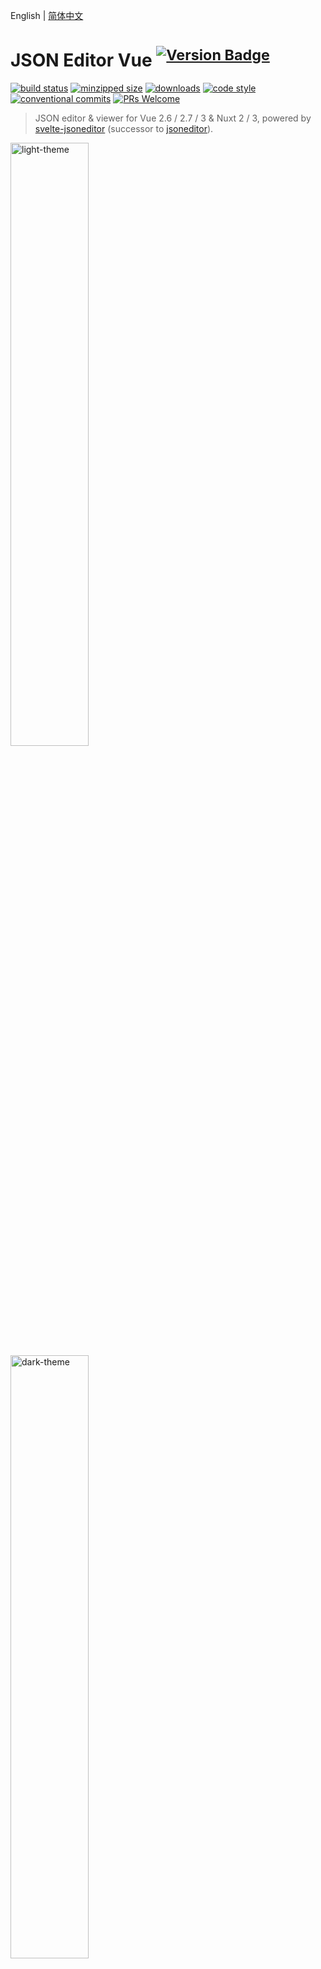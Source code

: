 English | [简体中文](./docs/README.zh-CN.md)

# JSON Editor Vue <sup>[![Version Badge][npm-version-svg]][package-url]</sup>

[npm-version-svg]: https://versionbadg.es/cloydlau/json-editor-vue.svg
[package-url]: https://npmjs.com/package/json-editor-vue

<p align="left">
  <a href="https://github.com/cloydlau/json-editor-vue/actions/workflows/ci.yml"><img alt="build status" src="https://github.com/cloydlau/json-editor-vue/actions/workflows/ci.yml/badge.svg?branch=main"></a>
  <a href="https://bundlephobia.com/package/json-editor-vue"><img alt="minzipped size" src="https://img.shields.io/bundlephobia/minzip/json-editor-vue"></a>
  <a href="https://npmcharts.com/compare/json-editor-vue"><img alt="downloads" src="https://img.shields.io/npm/dm/json-editor-vue?color="></a>
  <a href="https://eslint.org"><img alt="code style" src="https://img.shields.io/badge/code_style-eslint-4B32C3.svg"></a>
  <a href="https://conventionalcommits.org"><img alt="conventional commits" src="https://img.shields.io/badge/commits-conventional-fe5196.svg"></a>
  <a href="https://github.com/cloydlau/json-editor-vue#develop"><img alt="PRs Welcome" src="https://img.shields.io/badge/PRs-welcome-brightgreen.svg"></a>
</p>

> JSON editor & viewer for Vue 2.6 / 2.7 / 3 & Nuxt 2 / 3, powered by [svelte-jsoneditor](https://github.com/josdejong/svelte-jsoneditor) (successor to [jsoneditor](https://github.com/josdejong/jsoneditor)).

<img width="49.738%" src="./docs/light-theme.png" alt="light-theme">&nbsp;<img width="49.738%" src="./docs/dark-theme.png" alt="dark-theme">

🕹 [Online Playground](https://cloydlau.github.io/demo/json-editor-vue.html)

<br>

## Features

- Support Vue 2.6 / 2.7 / 3
- Support SSR (Nuxt 2 / 3)
- Support microfrontends (like [wujie](https://github.com/Tencent/wujie))
- Edit mode two-way binding
- Local registration + local configuration, or global registration + global configuration (Powered by [vue-global-config](https://github.com/cloydlau/vue-global-config))

<br>

## Install

### Peer Dependencies

- `vue`
- `vanilla-jsoneditor` standalone bundle provided by svelte-jsoneditor
- `@vue/composition-api` only for Vue 2.6 or earlier

<br>

### Vue 3

```sh
npm add json-editor-vue vanilla-jsoneditor
```

#### Local Registration

```vue
<template>
  <JsonEditorVue v-model="value" v-bind="{/* local props & attrs */}" />
</template>

<script setup>
import JsonEditorVue from 'json-editor-vue'

const value = ref()
</script>
```

#### Global Registration

```ts
import { createApp } from 'vue'
import JsonEditorVue from 'json-editor-vue'

createApp()
  .use(JsonEditorVue, {
    // global props & attrs (one-way data flow)
  })
  .mount('#app')
```

#### CDN

```html
<div id="app">
  <json-editor-vue v-model="value"></json-editor-vue>
  <p v-text="value"></p>
</div>

<script type="importmap">
  {
    "imports": {
      "vue": "https://unpkg.com/vue/dist/vue.esm-browser.prod.js",
      "vue-demi": "https://unpkg.com/vue-demi/lib/v3/index.mjs",
      "vanilla-jsoneditor": "https://unpkg.com/vanilla-jsoneditor",
      "json-editor-vue": "https://unpkg.com/json-editor-vue@0.9/dist/json-editor-vue.mjs"
    }
  }
</script>
<script type="module">
  import { createApp, ref } from 'vue'
  import JsonEditorVue from 'json-editor-vue'

  createApp({
    setup: () => ({
      value: ref()
    })
  }).use(JsonEditorVue)
    .mount('#app')
</script>
```

<br>

### Vue 2.7

```sh
npm add json-editor-vue vanilla-jsoneditor
```

#### Local Registration

```vue
<template>
  <JsonEditorVue v-model="value" v-bind="{/* local props & attrs */}" />
</template>

<script setup>
import JsonEditorVue from 'json-editor-vue'

const value = ref()
</script>
```

#### Global Registration

```ts
import Vue from 'vue'
import JsonEditorVue from 'json-editor-vue'

Vue.use(JsonEditorVue, {
  // global props & attrs (one-way data flow)
})
```

#### CDN

```html
<div id="app">
  <json-editor-vue v-model="value"></json-editor-vue>
  <p v-text="value"></p>
</div>

<script type="importmap">
  {
    "imports": {
      "vue": "https://unpkg.com/vue@2/dist/vue.esm.browser.min.js",
      "vue-demi": "https://unpkg.com/vue-demi/lib/v2.7/index.mjs",
      "vanilla-jsoneditor": "https://unpkg.com/vanilla-jsoneditor",
      "json-editor-vue": "https://unpkg.com/json-editor-vue@0.9/dist/json-editor-vue.mjs"
    }
  }
</script>
<script type="module">
  import Vue from 'vue'
  import JsonEditorVue from 'json-editor-vue'

  new Vue({
    components: { JsonEditorVue },
    data() {
      return {
        value: undefined,
      }
    },
  }).$mount('#app')
</script>
```

<br>

### Vue 2.6 or Earlier

```sh
npm add json-editor-vue vanilla-jsoneditor @vue/composition-api
```

#### Local Registration

```vue
<template>
  <JsonEditorVue v-model="value" v-bind="{/* local props & attrs */}" />
</template>

<script>
import Vue from 'vue'
import VCA from '@vue/composition-api'
import JsonEditorVue from 'json-editor-vue'

Vue.use(VCA)

export default {
  components: { JsonEditorVue },
  date() {
    return {
      value: undefined,
    }
  },
}
</script>
```

#### Global Registration

```ts
import Vue from 'vue'
import VCA from '@vue/composition-api'
import JsonEditorVue from 'json-editor-vue'

Vue.use(VCA)
Vue.use(JsonEditorVue, {
  // global props & attrs (one-way data flow)
})
```

#### CDN

> It's quite messy this way due to `vanilla-jsoneditor` does not export UMD.

```html
<div id="app">
  <json-editor-vue v-model="value"></json-editor-vue>
  <p v-text="value"></p>
</div>

<script>
  window.process = { env: { NODE_ENV: 'production' } }
</script>
<script type="importmap">
  {
    "imports": {
      "vue": "https://unpkg.com/vue@2.6/dist/vue.esm.browser.min.js",
      "@vue/composition-api": "https://unpkg.com/@vue/composition-api/dist/vue-composition-api.mjs",
      "@vue/composition-api/dist/vue-composition-api.mjs": "https://unpkg.com/@vue/composition-api/dist/vue-composition-api.mjs",
      "vue-demi": "https://unpkg.com/vue-demi/lib/v2/index.mjs",
      "vanilla-jsoneditor": "https://unpkg.com/vanilla-jsoneditor",
      "json-editor-vue": "https://unpkg.com/json-editor-vue@0.9/dist/json-editor-vue.mjs"
    }
  }
</script>
<script type="module">
  import { createApp, ref } from '@vue/composition-api'
  import JsonEditorVue from 'json-editor-vue'

  const app = createApp({
    setup: () => ({
      value: ref()
    })
  })
  app.use(JsonEditorVue)
  app.mount('#app')
</script>
```

<br>

### Nuxt 3

```sh
npm add json-editor-vue vanilla-jsoneditor
```

#### Local Registration

```vue
<!-- ~/components/JsonEditorVue.client.vue -->

<template>
  <JsonEditorVue v-bind="attrs" />
</template>

<script setup>
import JsonEditorVue from 'json-editor-vue'

const attrs = useAttrs()
</script>
```

```vue
<template>
  <client-only>
    <JsonEditorVue v-model="value" v-bind="{/* local props & attrs */}" />
  </client-only>
</template>

<script setup>
const value = ref()
</script>
```

#### Global Registration

```ts
// ~/plugins/JsonEditorVue.client.ts

import JsonEditorVue from 'json-editor-vue'

export default defineNuxtPlugin((nuxtApp) => {
  nuxtApp.vueApp.use(JsonEditorVue, {
    // global props & attrs (one-way data flow)
  })
})
```

```vue
<template>
  <client-only>
    <JsonEditorVue v-model="value" />
  </client-only>
</template>

<script setup>
const value = ref()
</script>
```

<br>

### Nuxt 2 + Vue 2.7

```sh
npm add json-editor-vue vanilla-jsoneditor
```

#### Local Registration

```ts
// nuxt.config.js

export default {
  build: {
    extend(config) {
      config.module.rules.push({
        test: /\.mjs$/,
        include: /node_modules/,
        type: 'javascript/auto',
      })
    },
  },
}
```

```vue
<template>
  <client-only>
    <JsonEditorVue v-model="value" v-bind="{/* local props & attrs */}" />
  </client-only>
</template>

<script setup>
import { ref } from 'vue'

const JsonEditorVue = () => process.client
  ? import('json-editor-vue')
  : Promise.resolve({ render: h => h('div') })

const value = ref()
</script>
```

#### Global Registration

```ts
// nuxt.config.js

export default {
  plugins: ['~/plugins/JsonEditorVue.client'],
  build: {
    extend(config) {
      config.module.rules.push({
        test: /\.mjs$/,
        include: /node_modules/,
        type: 'javascript/auto',
      })
    },
  },
}
```

```ts
// ~/plugins/JsonEditorVue.client.js

import Vue from 'vue'
import JsonEditorVue from 'json-editor-vue'

Vue.use(JsonEditorVue, {
  // global props & attrs (one-way data flow)
})
```

```vue
<template>
  <client-only>
    <JsonEditorVue v-model="value" />
  </client-only>
</template>

<script setup>
import { ref } from 'vue'

const value = ref()
</script>
```

<br>

### Nuxt 2 + Vue 2.6 or Earlier

```sh
npm add json-editor-vue vanilla-jsoneditor @vue/composition-api
```

#### Local Registration

```ts
// nuxt.config.js

export default {
  build: {
    extend(config) {
      config.module.rules.push({
        test: /\.mjs$/,
        include: /node_modules/,
        type: 'javascript/auto',
      })
    },
  },
}
```

```vue
<template>
  <client-only>
    <JsonEditorVue v-model="value" v-bind="{/* local props & attrs */}" />
  </client-only>
</template>

<script>
import Vue from 'vue'
import VCA from '@vue/composition-api'
Vue.use(VCA)

export default {
  components: {
    JsonEditorVue: () => process.client
      ? import('json-editor-vue')
      : Promise.resolve({ render: h => h('div') }),
  },
  data() {
    return {
      value: undefined,
    }
  },
}
</script>
```

#### Global Registration

```ts
// nuxt.config.js

export default {
  plugins: ['~/plugins/JsonEditorVue.client'],
  build: {
    extend(config) {
      config.module.rules.push({
        test: /\.mjs$/,
        include: /node_modules/,
        type: 'javascript/auto',
      })
    },
  },
}
```

```ts
// ~/plugins/JsonEditorVue.client.js

import Vue from 'vue'
import VCA from '@vue/composition-api'
import JsonEditorVue from 'json-editor-vue'

Vue.use(VCA)
Vue.use(JsonEditorVue, {
  // global props & attrs (one-way data flow)
})
```

```vue
<template>
  <client-only>
    <JsonEditorVue v-model="value" />
  </client-only>
</template>

<script>
export default {
  data() {
    return {
      value: undefined,
    }
  },
}
</script>
```

<br>

## Props

| Name    | Description                                                                                   | Type          | Default  |
| ------- | --------------------------------------------------------------------------------------------- | ------------- | -------- |
| v-model | binding value                                                                                 | `any`         |          |
| mode    | edit mode, <br>use `v-model:mode` in Vue 3 <br>or `:mode.sync` in Vue 2                       | [Mode](#Mode) | `'tree'` |
| ...     | properties of [svelte-jsoneditor](https://github.com/josdejong/svelte-jsoneditor/#properties) |               |          |

> ⚠ kebab-case is required for tag & prop name when using from CDN

### Binding value difference between `svelte-jsoneditor` and `json-editor-vue`

- `svelte-jsoneditor` An object contains a stringified JSON or a parsed JSON, will do `JSON.parse` when passing as a stringified JSON.
- `json-editor-vue` JSON itself. What users see is what users get.

If you prefer the behavior of `svelte-jsoneditor`:

```html
<JsonEditorVue
  :content="content" :onChange="updatedContent => {
    content = updatedContent
  }"
/>
```

> See https://github.com/josdejong/svelte-jsoneditor/pull/166 for more details.

### Boolean properties

Including the boolean properties of `svelte-jsoneditor` like `readOnly` with no value will imply `true`:

- ✔️ `<JsonEditorVue readOnly />`

- ✔️ `<JsonEditorVue :readOnly="true" />`

<br>

## Expose

| name       | description         | type   |
| ---------- | ------------------- | ------ |
| jsonEditor | JSONEditor instance | object |

<br>

## Types

<a name="Mode"></a>

```ts
type Mode = 'tree' | 'text'
```

<br>

<a name="dark-theme"></a>

## Dark Theme

```vue
<template>
  <JsonEditorVue class="jse-theme-dark" />
</template>

<script setup>
import 'vanilla-jsoneditor/themes/jse-theme-dark.css'
import JsonEditorVue from 'json-editor-vue'
</script>
```

<br>

## Changelog

Detailed changes for each release are documented in the [release notes](https://github.com/cloydlau/json-editor-vue/releases).

<br>

## Develop

1. [Install Deno](https://deno.land/#installation)

2. `npm add pnpm @cloydlau/scripts -g; pnpm i`

3. Start

    - `pnpm dev3`
    - `pnpm dev2.7`
    - `pnpm dev2.6`

<br>
